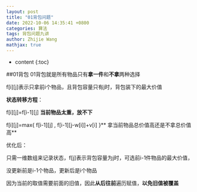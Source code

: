 ```yaml
---
layout: post
title: "01背包问题"
date: 2022-10-06 14:35:41 +0800
categories: 算法
tags: 背包问题九讲
author: Zhijie Wang
mathjax: true
---
```


* content
{:toc}

##01背包
01背包就是所有物品只有**拿一件**和**不拿**两种选择

f[i][j]表示只拿前i个物品，且背包容量只有j时，背包装下的最大价值

**状态转移方程**：

f[i][j]=f[i-1][j] **当前物品太重，放不下**

f[i][j]=max{ f[i-1][j] , f[i-1][j-w[i]]+v[i] }** 拿当前物品总价值高还是不拿总价值高**

优化后：

只需一维数组来记录状态，f[j]表示背包容量为j时，可选前i-1件物品的最大价值，

没更新前是i-1个物品，更新后是i个物品

因为当前的取值需要前面的旧值，因此**从后往前**遍历赋值，**以免旧值被覆盖**
